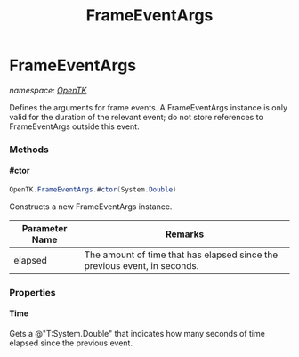 ﻿---
title: FrameEventArgs
---

# FrameEventArgs
_namespace: [OpenTK](N-OpenTK.html)_

Defines the arguments for frame events.
 A FrameEventArgs instance is only valid for the duration of the relevant event;
 do not store references to FrameEventArgs outside this event.

### Methods

#### #ctor
```csharp
OpenTK.FrameEventArgs.#ctor(System.Double)
```
Constructs a new FrameEventArgs instance.

|Parameter Name|Remarks|
|--------------|-------|
|elapsed|The amount of time that has elapsed since the previous event, in seconds.|




### Properties

#### Time
Gets a @"T:System.Double" that indicates how many seconds of time elapsed since the previous event.

